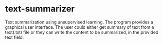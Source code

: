 # text-summarizer
Text summarization using unsupervised learning. The program provides a graphical user interface. The user could either get summary of text from a text(.txt) file or they can write the content to be summarized, in the provided text field.
